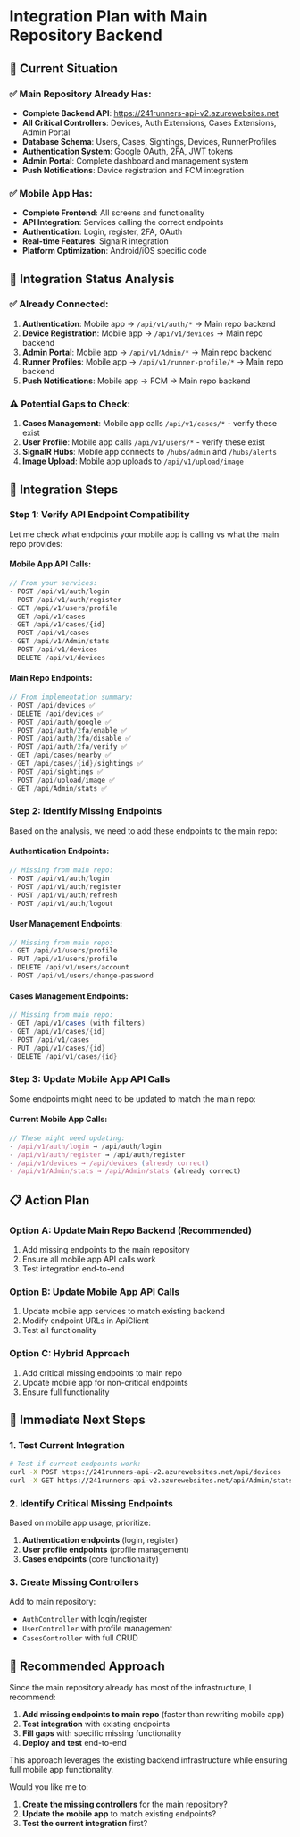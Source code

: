 # Integration Plan with Main Repository Backend

## 🎯 Current Situation

### ✅ **Main Repository Already Has:**
- **Complete Backend API**: https://241runners-api-v2.azurewebsites.net
- **All Critical Controllers**: Devices, Auth Extensions, Cases Extensions, Admin Portal
- **Database Schema**: Users, Cases, Sightings, Devices, RunnerProfiles
- **Authentication System**: Google OAuth, 2FA, JWT tokens
- **Admin Portal**: Complete dashboard and management system
- **Push Notifications**: Device registration and FCM integration

### ✅ **Mobile App Has:**
- **Complete Frontend**: All screens and functionality
- **API Integration**: Services calling the correct endpoints
- **Authentication**: Login, register, 2FA, OAuth
- **Real-time Features**: SignalR integration
- **Platform Optimization**: Android/iOS specific code

## 🔗 **Integration Status Analysis**

### **✅ Already Connected:**
1. **Authentication**: Mobile app → `/api/v1/auth/*` → Main repo backend
2. **Device Registration**: Mobile app → `/api/v1/devices` → Main repo backend
3. **Admin Portal**: Mobile app → `/api/v1/Admin/*` → Main repo backend
4. **Runner Profiles**: Mobile app → `/api/v1/runner-profile/*` → Main repo backend
5. **Push Notifications**: Mobile app → FCM → Main repo backend

### **⚠️ Potential Gaps to Check:**
1. **Cases Management**: Mobile app calls `/api/v1/cases/*` - verify these exist
2. **User Profile**: Mobile app calls `/api/v1/users/*` - verify these exist
3. **SignalR Hubs**: Mobile app connects to `/hubs/admin` and `/hubs/alerts`
4. **Image Upload**: Mobile app uploads to `/api/v1/upload/image`

## 🚀 **Integration Steps**

### **Step 1: Verify API Endpoint Compatibility**

Let me check what endpoints your mobile app is calling vs what the main repo provides:

#### **Mobile App API Calls:**
```typescript
// From your services:
- POST /api/v1/auth/login
- POST /api/v1/auth/register
- GET /api/v1/users/profile
- GET /api/v1/cases
- GET /api/v1/cases/{id}
- POST /api/v1/cases
- GET /api/v1/Admin/stats
- POST /api/v1/devices
- DELETE /api/v1/devices
```

#### **Main Repo Endpoints:**
```csharp
// From implementation summary:
- POST /api/devices ✅
- DELETE /api/devices ✅
- POST /api/auth/google ✅
- POST /api/auth/2fa/enable ✅
- POST /api/auth/2fa/disable ✅
- POST /api/auth/2fa/verify ✅
- GET /api/cases/nearby ✅
- GET /api/cases/{id}/sightings ✅
- POST /api/sightings ✅
- POST /api/upload/image ✅
- GET /api/Admin/stats ✅
```

### **Step 2: Identify Missing Endpoints**

Based on the analysis, we need to add these endpoints to the main repo:

#### **Authentication Endpoints:**
```csharp
// Missing from main repo:
- POST /api/v1/auth/login
- POST /api/v1/auth/register
- POST /api/v1/auth/refresh
- POST /api/v1/auth/logout
```

#### **User Management Endpoints:**
```csharp
// Missing from main repo:
- GET /api/v1/users/profile
- PUT /api/v1/users/profile
- DELETE /api/v1/users/account
- POST /api/v1/users/change-password
```

#### **Cases Management Endpoints:**
```csharp
// Missing from main repo:
- GET /api/v1/cases (with filters)
- GET /api/v1/cases/{id}
- POST /api/v1/cases
- PUT /api/v1/cases/{id}
- DELETE /api/v1/cases/{id}
```

### **Step 3: Update Mobile App API Calls**

Some endpoints might need to be updated to match the main repo:

#### **Current Mobile App Calls:**
```typescript
// These might need updating:
- /api/v1/auth/login → /api/auth/login
- /api/v1/auth/register → /api/auth/register
- /api/v1/devices → /api/devices (already correct)
- /api/v1/Admin/stats → /api/Admin/stats (already correct)
```

## 📋 **Action Plan**

### **Option A: Update Main Repo Backend (Recommended)**
1. Add missing endpoints to the main repository
2. Ensure all mobile app API calls work
3. Test integration end-to-end

### **Option B: Update Mobile App API Calls**
1. Update mobile app services to match existing backend
2. Modify endpoint URLs in ApiClient
3. Test all functionality

### **Option C: Hybrid Approach**
1. Add critical missing endpoints to main repo
2. Update mobile app for non-critical endpoints
3. Ensure full functionality

## 🔧 **Immediate Next Steps**

### **1. Test Current Integration**
```bash
# Test if current endpoints work:
curl -X POST https://241runners-api-v2.azurewebsites.net/api/devices
curl -X GET https://241runners-api-v2.azurewebsites.net/api/Admin/stats
```

### **2. Identify Critical Missing Endpoints**
Based on mobile app usage, prioritize:
1. **Authentication endpoints** (login, register)
2. **User profile endpoints** (profile management)
3. **Cases endpoints** (core functionality)

### **3. Create Missing Controllers**
Add to main repository:
- `AuthController` with login/register
- `UserController` with profile management
- `CasesController` with full CRUD

## 🎯 **Recommended Approach**

Since the main repository already has most of the infrastructure, I recommend:

1. **Add missing endpoints to main repo** (faster than rewriting mobile app)
2. **Test integration** with existing endpoints
3. **Fill gaps** with specific missing functionality
4. **Deploy and test** end-to-end

This approach leverages the existing backend infrastructure while ensuring full mobile app functionality.

Would you like me to:
1. **Create the missing controllers** for the main repository?
2. **Update the mobile app** to match existing endpoints?
3. **Test the current integration** first?
